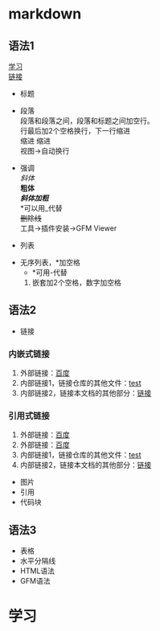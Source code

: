 # markdown
## 语法1
[学习]  
[链接]
+ 标题
+ 段落  
段落和段落之间，段落和标题之间加空行。  
行最后加2个空格换行，下一行缩进  
    缩进
    缩进  
视图->自动换行

+ 强调  
*斜体*  
**粗体**  
***斜体加粗***    
*可以用_代替  
~~删除线~~  
工具->插件安装->GFM Viewer

+ 列表
* 无序列表，*加空格
  * *可用-代替
  1. 嵌套加2个空格，数字加空格

## 语法2
+ 链接
### 内嵌式链接
1. 外部链接：[百度](http://www.baidu.com)
2. 内部链接1，链接仓库的其他文件：[test](test.md)
3. 内部链接2，链接本文档的其他部分：[链接](markdown.md#链接)
### 引用式链接
1. 外部链接：[百度]
4. 外部链接：[百度][baidu]
2. 内部链接1，链接仓库的其他文件：[test]
3. 内部链接2，链接本文档的其他部分：[链接]
+ 图片
+ 引用
+ 代码块

## 语法3
+ 表格
+ 水平分隔线
+ HTML语法
+ GFM语法

# 学习


<!--下面是本文档中用到的链接-->
[百度]:http://www.baidu.com
[baidu]:http://www.baidu.com
[test]:test.md
[链接]:README.md#链接
[学习]:README.md#学习
